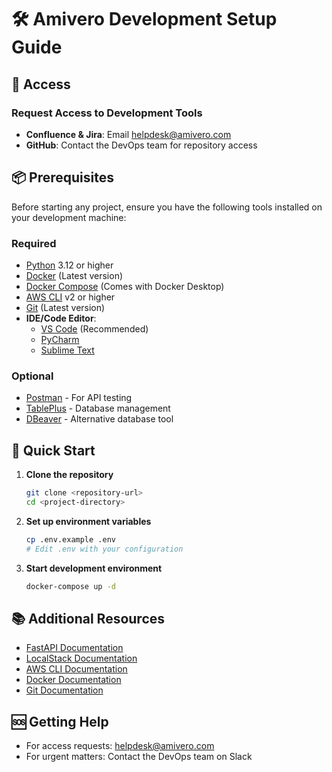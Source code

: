 # 🛠️ Amivero Development Setup Guide

## 🔑 Access

### Request Access to Development Tools

- **Confluence & Jira**: Email [helpdesk@amivero.com](mailto:helpdesk@amivero.com)
- **GitHub**: Contact the DevOps team for repository access

## 📦 Prerequisites

Before starting any project, ensure you have the following tools installed on your development machine:

### Required

- [Python](https://www.python.org/downloads/) 3.12 or higher
- [Docker](https://www.docker.com/products/docker-desktop) (Latest version)
- [Docker Compose](https://docs.docker.com/compose/install/) (Comes with Docker Desktop)
- [AWS CLI](https://aws.amazon.com/cli/) v2 or higher
- [Git](https://git-scm.com/downloads) (Latest version)
- **IDE/Code Editor**:
  - [VS Code](https://code.visualstudio.com/) (Recommended)
  - [PyCharm](https://www.jetbrains.com/pycharm/)
  - [Sublime Text](https://www.sublimetext.com/)

### Optional

- [Postman](https://www.postman.com/downloads/) - For API testing
- [TablePlus](https://tableplus.com/) - Database management
- [DBeaver](https://dbeaver.io/) - Alternative database tool

## 🚀 Quick Start

1. **Clone the repository**
   ```bash
   git clone <repository-url>
   cd <project-directory>
   ```

2. **Set up environment variables**
   ```bash
   cp .env.example .env
   # Edit .env with your configuration
   ```

3. **Start development environment**
   ```bash
   docker-compose up -d
   ```

## 📚 Additional Resources

- [FastAPI Documentation](https://fastapi.tiangolo.com/)
- [LocalStack Documentation](https://docs.localstack.cloud/)
- [AWS CLI Documentation](https://docs.aws.amazon.com/cli/)
- [Docker Documentation](https://docs.docker.com/)
- [Git Documentation](https://git-scm.com/doc)

## 🆘 Getting Help

- For access requests: [helpdesk@amivero.com](mailto:helpdesk@amivero.com)
- For urgent matters: Contact the DevOps team on Slack
